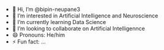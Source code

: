 - 👋 Hi, I’m @bipin-neupane3
- 👀 I’m interested in Artificial Intelligence and Neuroscience
- 🌱 I’m currently learning Data Science
- 💞️ I’m looking to collaborate on Artificial Intelligennce
- 😄 Pronouns: He/him
- ⚡ Fun fact: ...

<!---
bipin-neupane3/bipin-neupane3 is a ✨ special ✨ repository because its `README.md` (this file) appears on your GitHub profile.
You can click the Preview link to take a look at your changes.
--->
